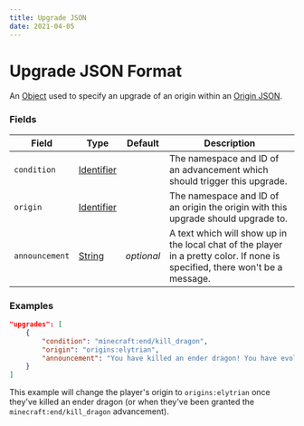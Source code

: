 ```yaml
---
title: Upgrade JSON
date: 2021-04-05
---
```


# Upgrade JSON Format

An [Object](../types/data_types/object.md) used to specify an upgrade of an origin within an [Origin JSON](origin.md).



### Fields

Field  | Type | Default | Description
-------|------|---------|-------------
`condition` | [Identifier](../types/data_types/identifier.md) | | The namespace and ID of an advancement which should trigger this upgrade.
`origin` | [Identifier](../types/data_types/identifier.md) | | The namespace and ID of an origin the origin with this upgrade should upgrade to.
`announcement` | [String](../types/data_types/string.md) | _optional_ | A text which will show up in the local chat of the player in a pretty color. If none is specified, there won't be a message.


### Examples
```json
"upgrades": [
    {
        "condition": "minecraft:end/kill_dragon",
        "origin": "origins:elytrian",
        "announcement": "You have killed an ender dragon! You have evolved to Elytrian"
    }
]
```
This example will change the player's origin to `origins:elytrian` once they've killed an ender dragon (or when they've been granted the `minecraft:end/kill_dragon` advancement).